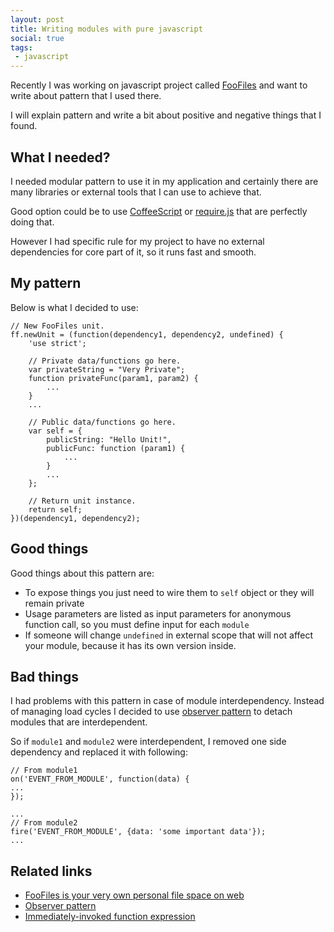 ```yaml
---
layout: post
title: Writing modules with pure javascript
social: true
tags:
 - javascript
---
```

Recently I was working on javascript project called [FooFiles](http://foofiles.com) and want to write about pattern
that I used there.

I will explain pattern and write a bit about positive and negative things that I found.
<!--more-->

## What I needed?

I needed modular pattern to use it in my application and certainly there are many libraries or
external tools that I can use to achieve that.

Good option could be to use [CoffeeScript](http://coffeescript.org/) or [require.js](http://requirejs.org/) that are
perfectly doing that.

However I had specific rule for my project to have no external dependencies for core part of it, so it runs fast and
smooth.

## My pattern

Below is what I decided to use:

<pre><code class="language-javascript">// New FooFiles unit.
ff.newUnit = (function(dependency1, dependency2, undefined) {
    'use strict';

    // Private data/functions go here.
    var privateString = "Very Private";
    function privateFunc(param1, param2) {
        ...
    }
    ...

    // Public data/functions go here.
    var self = {
        publicString: "Hello Unit!",
        publicFunc: function (param1) {
            ...
        }
        ...
    };

    // Return unit instance.
    return self;
})(dependency1, dependency2);
</code></pre>

## Good things

Good things about this pattern are:

- To expose things you just need to wire them to `self` object or they will remain private
- Usage parameters are listed as input parameters for anonymous function call, so you must define input for each `module`
- If someone will change `undefined` in external scope that will not affect your module, because it has its own version inside.

## Bad things

I had problems with this pattern in case of module interdependency.
Instead of managing load cycles I decided to use [observer pattern](https://en.wikipedia.org/wiki/Observer_pattern) to
detach modules that are interdependent.

So if `module1` and `module2` were interdependent, I removed one side dependency and replaced it with following:

<pre><code class="language-javascript">// From module1
on('EVENT_FROM_MODULE', function(data) {
...
});

...
// From module2
fire('EVENT_FROM_MODULE', {data: 'some important data'});
...
</code></pre>

## Related links

- [FooFiles is your very own personal file space on web](https://github.com/gevorg/foofiles)
- [Observer pattern](https://en.wikipedia.org/wiki/Observer_pattern)
- [Immediately-invoked function expression](https://en.wikipedia.org/wiki/Immediately-invoked_function_expression)
